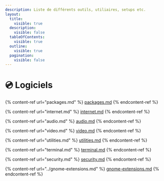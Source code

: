 ```yaml
---
description: Liste de différents outils, utiliaires, setups etc.
layout:
  title:
    visible: true
  description:
    visible: false
  tableOfContents:
    visible: true
  outline:
    visible: true
  pagination:
    visible: false
---
```


# 💿 Logiciels

{% content-ref url="packages.md" %}
[packages.md](packages.md)
{% endcontent-ref %}

{% content-ref url="internet.md" %}
[internet.md](internet.md)
{% endcontent-ref %}

{% content-ref url="audio.md" %}
[audio.md](audio.md)
{% endcontent-ref %}

{% content-ref url="video.md" %}
[video.md](video.md)
{% endcontent-ref %}

{% content-ref url="utilities.md" %}
[utilities.md](utilities.md)
{% endcontent-ref %}

{% content-ref url="terminal.md" %}
[terminal.md](terminal.md)
{% endcontent-ref %}

{% content-ref url="security.md" %}
[security.md](security.md)
{% endcontent-ref %}

{% content-ref url="../gnome-extensions.md" %}
[gnome-extensions.md](../gnome-extensions.md)
{% endcontent-ref %}

